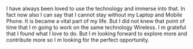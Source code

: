 
I have always been loved to use the technology and immerse into that. In fact now also I can say that I cannot stay without my Laptop and Mobile Phone. It is became a vital part of my life. But I did not knew that point of time that I m going to work on the same technology Wireless. I m grateful that I found what I love to do. But I m looking forward to explore more and contribute more so I m looking for the perfect opportunity.

